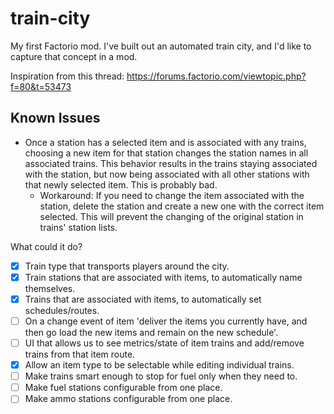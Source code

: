 # train-city

My first Factorio mod. I've built out an automated train city, and I'd like to capture that concept in a mod.

Inspiration from this thread: https://forums.factorio.com/viewtopic.php?f=80&t=53473

## Known Issues
- Once a station has a selected item and is associated with any trains, choosing a new item for that station changes the station names in all associated trains. This behavior results in the trains staying associated with the station, but now being associated with all other stations with that newly selected item. This is probably bad.
  - Workaround: If you need to change the item associated with the station, delete the station and create a new one with the correct item selected. This will prevent the changing of the original station in trains' station lists.

What could it do?
- [x] Train type that transports players around the city.
- [x] Train stations that are associated with items, to automatically name themselves.
- [x] Trains that are associated with items, to automatically set schedules/routes.
- [ ] On a change event of item 'deliver the items you currently have, and then go load the new items and remain on the new schedule'.
- [ ] UI that allows us to see metrics/state of item trains and add/remove trains from that item route.
- [x] Allow an item type to be selectable while editing individual trains.
- [ ] Make trains smart enough to stop for fuel only when they need to.
- [ ] Make fuel stations configurable from one place.
- [ ] Make ammo stations configurable from one place.
